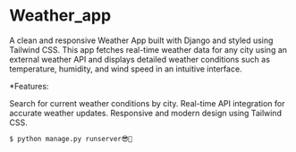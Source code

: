 # Weather_app

A clean and responsive Weather App built with Django and styled using Tailwind CSS. This app fetches real-time weather data for any city using an external weather API and displays detailed weather conditions such as temperature, humidity, and wind speed in an intuitive interface.

*Features:

Search for current weather conditions by city.
Real-time API integration for accurate weather updates.
Responsive and modern design using Tailwind CSS.


```shell
$ python manage.py runserver😎🚀
```
